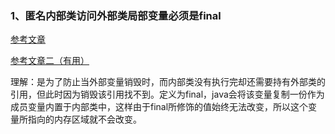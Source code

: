 ### 1、匿名内部类访问外部类局部变量必须是final

[参考文章](http://www.cnblogs.com/DarrenChan/p/5738957.html)

[参考文章二（有用）](https://www.cnblogs.com/geason/p/5774094.html)

理解：是为了防止当外部变量销毁时，而内部类没有执行完却还需要持有外部类的引用，但此时因为销毁该引用找不到。定义为final，java会将该变量复制一份作为成员变量内置于内部类中，这样由于final所修饰的值始终无法改变，所以这个变量所指向的内存区域就不会改变。


